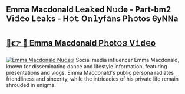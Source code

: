 ## Emma Macdonald L𝚎a𝚔ed N𝚞𝚍e - Part-bm2 Vi𝚍𝚎o L𝚎a𝚔s - H𝚘𝚝 O𝚗𝚕yf𝚊ns P𝚑𝚘tos 6yNNa

# <h2><a href="http://kff0htx.oniu.top/?m=Emma+Macdonald">🔗👉 🔴 Emma Macdonald P𝚑ot𝚘𝚜 V𝚒d𝚎o</a></h2>

[![Emma Macdonald Nu𝚍e𝚜](https://i.imgur.com/0qMVB7G.gif)](http://kff0htx.oniu.top/?m=Emma+Macdonald)
Social media influencer Emma Macdonald, known for disseminating dance and lifestyle information, featuring presentations and vlogs. Emma Macdonald's public persona radiates friendliness and sincerity, while the intricacies of his private life remain shrouded in enigma.  
